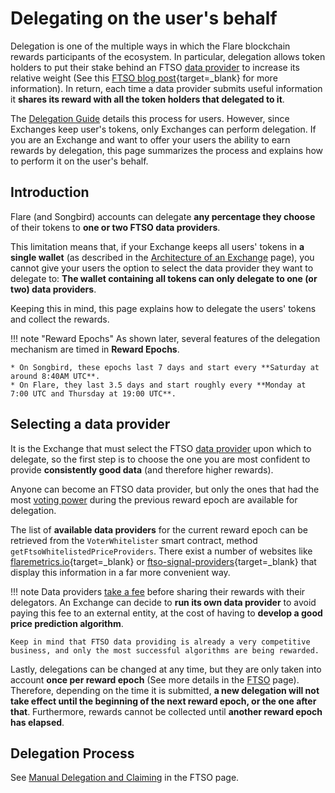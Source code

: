 # Delegating on the user's behalf

Delegation is one of the multiple ways in which the Flare blockchain rewards participants of the ecosystem.
In particular, delegation allows token holders to put their stake behind an FTSO [data provider](glossary.md#data_provider) to increase its relative weight (See this [FTSO blog post](https://flare.xyz/ftso-a-breakdown/){target=_blank} for more information).
In return, each time a data provider submits useful information it **shares its reward with all the token holders that delegated to it**.

The [Delegation Guide](../user/delegation/README.md) details this process for users.
However, since Exchanges keep user's tokens, only Exchanges can perform delegation.
If you are an Exchange and want to offer your users the ability to earn rewards by delegation, this page summarizes the process and explains how to perform it on the user's behalf.

## Introduction

Flare (and Songbird) accounts can delegate **any percentage they choose** of their tokens to **one or two FTSO data providers**.

This limitation means that, if your Exchange keeps all users' tokens in **a single wallet** (as described in the [Architecture of an Exchange](./architecture.md) page), you cannot give your users the option to select the data provider they want to delegate to: **The wallet containing all tokens can only delegate to one (or two) data providers**.

Keeping this in mind, this page explains how to delegate the users' tokens and collect the rewards.

!!! note "Reward Epochs"
    As shown later, several features of the delegation mechanism are timed in **Reward Epochs**.

    * On Songbird, these epochs last 7 days and start every **Saturday at around 8:40AM UTC**.
    * On Flare, they last 3.5 days and start roughly every **Monday at 7:00 UTC and Thursday at 19:00 UTC**.

## Selecting a data provider

It is the Exchange that must select the FTSO [data provider](glossary.md#data_provider) upon which to delegate, so the first step is to choose the one you are most confident to provide **consistently good data** (and therefore higher rewards).

Anyone can become an FTSO data provider, but only the ones that had the most [voting power](glossary.md#voting-power) during the previous reward epoch are available for delegation.

The list of **available data providers** for the current reward epoch can be retrieved from the `VoterWhitelister` smart contract, method `getFtsoWhitelistedPriceProviders`.
There exist a number of websites like [flaremetrics.io](https://flaremetrics.io/ftso){target=_blank} or [ftso-signal-providers](https://github.com/TowoLabs/ftso-signal-providers){target=_blank} that display this information in a far more convenient way.

!!! note
    Data providers [take a fee](../tech/ftso.md#rewards) before sharing their rewards with their delegators.
    An Exchange can decide to **run its own data provider** to avoid paying this fee to an external entity, at the cost of having to **develop a good price prediction algorithm**.

    Keep in mind that FTSO data providing is already a very competitive business, and only the most successful algorithms are being rewarded.

Lastly, delegations can be changed at any time, but they are only taken into account **once per reward epoch** (See more details in the [FTSO](../tech/ftso.md#vote-power) page).
Therefore, depending on the time it is submitted, **a new delegation will not take effect until the beginning of the next reward epoch, or the one after that**.
Furthermore, rewards cannot be collected until **another reward epoch has elapsed**.

## Delegation Process

See [Manual Delegation and Claiming](../tech/ftso.md#manual-delegation-and-claiming) in the FTSO page.
